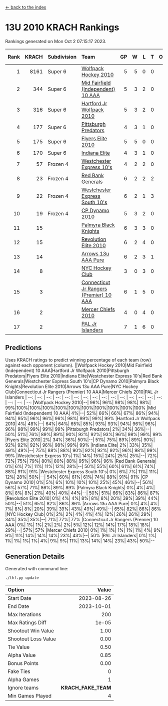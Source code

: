 [<- back to the index](readme.md)
# 13U 2010 KRACH Rankings
Rankings generated on Mon Oct  2 07:15:17 2023.

Rank|KRACH|Subdivision|Team|GP|W|L|T|OTW|OTL|SoS|Exp Wins|Win Diff
---:|---:|:---|:---|---:|---:|---:|---:|---:|---:|---:|---:|---:
1|8161|Super 6|[Wolfpack Hockey 2010](https://gamesheetstats.com/seasons/3664/teams/140960/schedule)|5|5|0|0|0|0|223|5.8|-0.0
2|344|Super 6|[Mid Fairfield (Independent) 10 AAA](https://gamesheetstats.com/seasons/3664/teams/140956/schedule)|5|3|2|0|0|0|2735|3.8|-0.0
3|316|Super 6|[Hartford Jr Wolfpack 2010](https://gamesheetstats.com/seasons/3664/teams/140957/schedule)|5|3|2|0|0|0|2734|3.8|-0.0
4|177|Super 6|[Pittsburgh Predators](https://gamesheetstats.com/seasons/3664/teams/140974/schedule)|4|3|1|0|0|0|74|3.9|0.0
5|175|Super 6|[Flyers Elite 2010](https://gamesheetstats.com/seasons/3664/teams/140963/schedule)|5|5|0|0|0|0|4|5.9|0.0
6|170|Super 6|[Indiana Elite](https://gamesheetstats.com/seasons/3664/teams/144350/schedule)|4|3|1|0|0|0|75|3.9|0.0
7|57|Frozen 4|[Westchester Express 10's](https://gamesheetstats.com/seasons/3664/teams/140967/schedule)|4|2|2|0|0|0|138|2.8|-0.0
8|23|Frozen 4|[Red Bank Generals](https://gamesheetstats.com/seasons/3664/teams/140962/schedule)|6|2|2|2|0|1|93|3.9|0.0
9|22|Frozen 4|[Westchester Express South 10's](https://gamesheetstats.com/seasons/3664/teams/140971/schedule)|6|2|1|3|0|0|59|4.4|0.0
10|19|Frozen 4|[CP Dynamo 2010](https://gamesheetstats.com/seasons/3664/teams/140968/schedule)|5|3|2|0|0|0|59|3.9|0.0
11|15||[Palmyra Black Knights](https://gamesheetstats.com/seasons/3664/teams/140973/schedule)|6|3|3|0|0|0|13|3.9|0.0
12|15||[Revolution Elite 2010](https://gamesheetstats.com/seasons/3664/teams/140975/schedule)|6|2|4|0|0|0|1221|2.9|0.0
13|14||[Arrows 13u AAA Pure](https://gamesheetstats.com/seasons/3664/teams/140965/schedule)|6|2|3|1|0|0|26|3.3|-0.0
14|8||[NYC Hockey Club](https://gamesheetstats.com/seasons/3664/teams/140966/schedule)|3|0|3|0|0|0|174|0.9|0.0
15|3||[Connecticut Jr Rangers (Premier) 10 AAA](https://gamesheetstats.com/seasons/3664/teams/140958/schedule)|6|1|5|0|0|0|99|1.9|0.0
16|2||[Mercer Chiefs 2010](https://gamesheetstats.com/seasons/3664/teams/140964/schedule)|4|0|4|0|0|0|46|0.9|0.0
17|2||[PAL Jr Islanders](https://gamesheetstats.com/seasons/3664/teams/140969/schedule)|7|1|6|0|0|0|13|1.9|0.0

## Predictions
Uses KRACH ratings to predict winning percentage of each team (row) against each opponent (column).
||Wolfpack Hockey 2010|Mid Fairfield (Independent) 10 AAA|Hartford Jr Wolfpack 2010|Pittsburgh Predators|Flyers Elite 2010|Indiana Elite|Westchester Express 10's|Red Bank Generals|Westchester Express South 10's|CP Dynamo 2010|Palmyra Black Knights|Revolution Elite 2010|Arrows 13u AAA Pure|NYC Hockey Club|Connecticut Jr Rangers (Premier) 10 AAA|Mercer Chiefs 2010|PAL Jr Islanders
| --: | --: | --: | --: | --: | --: | --: | --: | --: | --: | --: | --: | --: | --: | --: | --: | --: | --: 
|Wolfpack Hockey 2010|--| 96%| 96%| 98%| 98%| 98%| 99%|100%|100%|100%|100%|100%|100%|100%|100%|100%|100%
|Mid Fairfield (Independent) 10 AAA|  4%|--| 52%| 66%| 66%| 67%| 86%| 94%| 94%| 95%| 96%| 96%| 96%| 98%| 99%| 99%| 99%
|Hartford Jr Wolfpack 2010|  4%| 48%|--| 64%| 64%| 65%| 85%| 93%| 93%| 94%| 96%| 96%| 96%| 98%| 99%| 99%| 99%
|Pittsburgh Predators|  2%| 34%| 36%|--| 50%| 51%| 76%| 89%| 89%| 90%| 92%| 92%| 93%| 96%| 98%| 99%| 99%
|Flyers Elite 2010|  2%| 34%| 36%| 50%|--| 51%| 75%| 89%| 89%| 90%| 92%| 92%| 92%| 96%| 98%| 99%| 99%
|Indiana Elite|  2%| 33%| 35%| 49%| 49%|--| 75%| 88%| 88%| 90%| 92%| 92%| 92%| 96%| 98%| 99%| 99%
|Westchester Express 10's|  1%| 14%| 15%| 24%| 25%| 25%|--| 72%| 72%| 75%| 79%| 80%| 80%| 88%| 95%| 96%| 96%
|Red Bank Generals|  0%|  6%|  7%| 11%| 11%| 12%| 28%|--| 50%| 55%| 60%| 61%| 61%| 74%| 88%| 91%| 91%
|Westchester Express South 10's|  0%|  6%|  7%| 11%| 11%| 12%| 28%| 50%|--| 54%| 60%| 61%| 61%| 74%| 88%| 91%| 91%
|CP Dynamo 2010|  0%|  5%|  6%| 10%| 10%| 10%| 25%| 45%| 46%|--| 56%| 56%| 57%| 71%| 86%| 89%| 89%
|Palmyra Black Knights|  0%|  4%|  4%|  8%|  8%|  8%| 21%| 40%| 40%| 44%|--| 50%| 51%| 66%| 83%| 86%| 87%
|Revolution Elite 2010|  0%|  4%|  4%|  8%|  8%|  8%| 20%| 39%| 39%| 44%| 50%|--| 51%| 65%| 82%| 86%| 86%
|Arrows 13u AAA Pure|  0%|  4%|  4%|  7%|  8%|  8%| 20%| 39%| 39%| 43%| 49%| 49%|--| 65%| 82%| 86%| 86%
|NYC Hockey Club|  0%|  2%|  2%|  4%|  4%|  4%| 12%| 26%| 26%| 29%| 34%| 35%| 35%|--| 71%| 77%| 77%
|Connecticut Jr Rangers (Premier) 10 AAA|  0%|  1%|  1%|  2%|  2%|  2%|  5%| 12%| 12%| 14%| 17%| 18%| 18%| 29%|--| 57%| 57%
|Mercer Chiefs 2010|  0%|  1%|  1%|  1%|  1%|  1%|  4%|  9%|  9%| 11%| 14%| 14%| 14%| 23%| 43%|--| 50%
|PAL Jr Islanders|  0%|  1%|  1%|  1%|  1%|  1%|  4%|  9%|  9%| 11%| 13%| 14%| 14%| 23%| 43%| 50%|--

## Generation Details

Generated with command line:
```
./thf.py update
```

| Option | Value |
| :----- | ----: |
| Start Date | 2023-08-26 |
| End Date | 2023-10-01 |
| Max Iterations | 200 |
| Max Ratings Diff | 1e-05 |
| Shootout Win Value | 1.00 |
| Shootout Loss Value | 0.00 |
| Tie Value | 0.50 |
| Alpha Value | 0.85 |
| Bonus Points | 0.00 |
| Fake Ties | 0 |
| Alpha Games | 1 |
| Ignore teams | __KRACH_FAKE_TEAM__ |
| Min Games Played | 4 |


